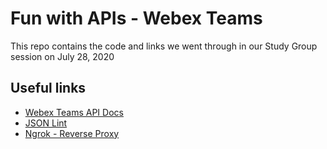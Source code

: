 # Fun with APIs - Webex Teams
This repo contains the code and links we went through in our Study Group session on July 28, 2020
## Useful links
- [Webex Teams API Docs](https://developer.webex.com/docs/api/getting-started)
- [JSON Lint](https://jsonlint.com)
- [Ngrok - Reverse Proxy](https://ngrok.com/)